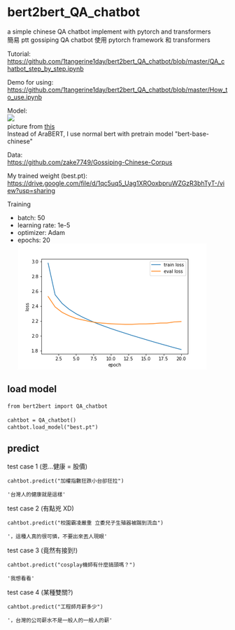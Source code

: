 # bert2bert_QA_chatbot
a simple chinese QA chatbot implement with pytorch and transformers <br>
簡易 ptt gossiping QA chatbot 使用 pytorch framework 和 transformers

Tutorial: <br>
https://github.com/1tangerine1day/bert2bert_QA_chatbot/blob/master/QA_chatbot_step_by_step.ipynb <br>

Demo for using: <br>
https://github.com/1tangerine1day/bert2bert_QA_chatbot/blob/master/How_to_use.ipynb <br>

Model: <br>
![](https://www.researchgate.net/profile/Tarek-Naous/publication/349868790/figure/fig2/AS:998754173857792@1615132959673/Architecture-of-the-proposed-BERT2BERT-model-initialized-with-AraBERT-checkpoints-for.png)<br>
picture from [this](https://www.researchgate.net/figure/Architecture-of-the-proposed-BERT2BERT-model-initialized-with-AraBERT-checkpoints-for_fig2_349868790)<br>
Instead of AraBERT, I use normal bert with pretrain model "bert-base-chinese"



Data: <br>
https://github.com/zake7749/Gossiping-Chinese-Corpus <br>

My trained weight (best.pt): <br>
https://drive.google.com/file/d/1qc5uq5_Uag1XROoxbpruWZGzR3bhTyT-/view?usp=sharing <br>

Training
* batch: 50
* learning rate: 1e-5
* optimizer: Adam
* epochs: 20 <br>
![](https://github.com/1tangerine1day/bert2bert_QA_chatbot/blob/master/loss.png)

## load model

```
from bert2bert import QA_chatbot

cahtbot = QA_chatbot()
cahtbot.load_model("best.pt")
```

## predict

test case 1 (恩...健康 = 股價)
```
cahtbot.predict("加權指數狂跌小台卻狂拉")
```
```
'台灣人的健康就是這樣'
```


test case 2 (有點兇 XD)
```
cahtbot.predict("校園霸凌嚴重 立委兒子生殖器被踹到流血")
```
```
'，這種人真的很可憐，不要出來丟人現眼'
```


test case 3 (竟然有接到!)
```
cahtbot.predict("cosplay機師有什麼搞頭嗎？")
```
```
'我想看看'
```



test case 4 (某種雙關?)
```
cahtbot.predict("工程師月薪多少")
```
```
'，台灣的公司薪水不是一般人的一般人的薪'
```
